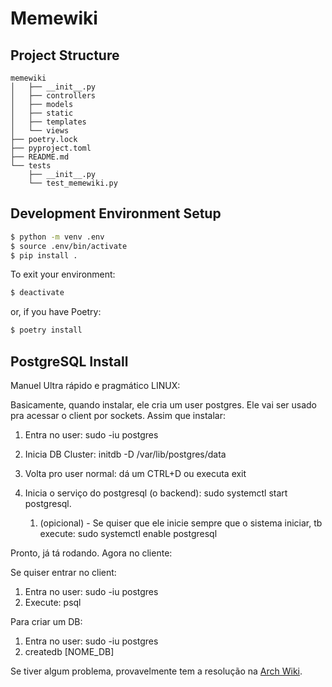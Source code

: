 # Memewiki

## Project Structure

```tree
memewiki
│   ├── __init__.py
│   ├── controllers
│   ├── models
│   ├── static
│   ├── templates
│   └── views
├── poetry.lock
├── pyproject.toml
├── README.md
└── tests
    ├── __init__.py
    └── test_memewiki.py
```


## Development Environment Setup

```bash
$ python -m venv .env
$ source .env/bin/activate
$ pip install .
```
To exit your environment:

```bash
$ deactivate
```

or, if you have Poetry:

```bash
$ poetry install
```

## PostgreSQL Install

Manuel Ultra rápido e pragmático LINUX:

Basicamente, quando instalar, ele cria um user postgres. Ele vai ser usado pra acessar o client por sockets.
Assim que instalar:

1. Entra no user: sudo -iu postgres

2. Inicia DB Cluster: initdb -D /var/lib/postgres/data

3. Volta pro user normal: dá um CTRL+D ou executa exit

4. Inicia o serviço do postgresql (o backend): sudo systemctl start postgresql.
    1. (opicional) - Se quiser que ele inicie sempre que o sistema iniciar, tb execute: sudo systemctl enable postgresql

Pronto, já tá rodando. Agora no cliente:

Se quiser entrar no client: 

1. Entra no user: sudo -iu postgres
2. Execute: psql

Para criar um DB:

1. Entra no user: sudo -iu postgres
2. createdb [NOME_DB]

Se tiver algum problema, provavelmente tem a resolução na [Arch Wiki](https://wiki.archlinux.org/title/PostgreSQL).

